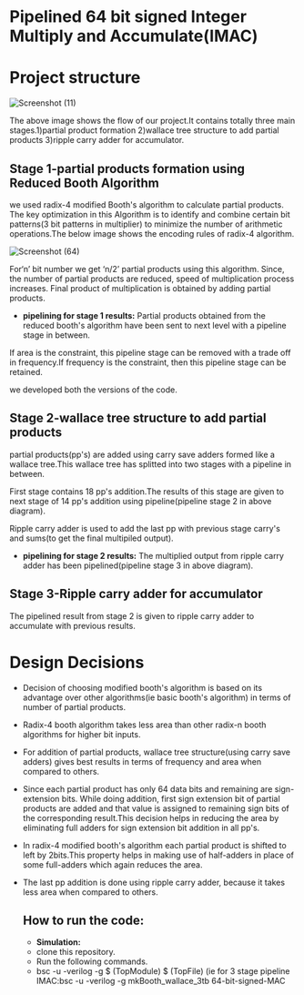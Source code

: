 # Pipelined 64 bit signed Integer Multiply and Accumulate(IMAC)

# Project structure
![Screenshot (11)](https://github.com/kakarlahimabindu/64-bit-signed-MAC/assets/153276932/9440e864-b444-4152-99dc-224b536d8b1c)

The above image shows the flow of our project.It contains totally three main stages.1)partial product formation 2)wallace tree structure to add partial products 3)ripple carry adder for accumulator.
## Stage 1-partial products formation using Reduced Booth Algorithm
we used radix-4 modified Booth's algorithm to calculate partial products.
The key optimization in this Algorithm is to identify and combine certain bit patterns(3 bit patterns in multiplier) to minimize the number of arithmetic operations.The below image shows the encoding rules of radix-4 algorithm.

![Screenshot (64)](https://github.com/kakarlahimabindu/64-bit-signed-MAC/assets/153276932/c5d4c4bf-e93a-4721-8a92-d818a3205cbc)

For‘n’ bit number we get ‘n/2’ partial products using this algorithm. Since, the number of partial products are reduced, speed of multiplication process increases. 
Final product of multiplication is obtained by adding partial products.

* **pipelining for stage 1 results:**
Partial products obtained from the reduced booth's algorithm have been sent to next level with a pipeline stage in between.

If area is the constraint, this pipeline stage can be removed with a trade off in frequency.If frequency is the constraint, then this pipeline stage can be retained.

we developed both the versions of the code.
## Stage 2-wallace tree structure to add partial products
partial products(pp's) are added using carry save adders formed like a wallace tree.This wallace tree has splitted into two stages with a pipeline in between.

First stage contains 18 pp's addition.The results of this stage are given to next stage of 14 pp's addition using pipeline(pipeline stage 2 in above diagram).

Ripple carry adder is used to add the last pp with previous stage carry's and sums(to get the final multipiled output).

* **pipelining for stage 2 results:**
The multiplied output from ripple carry adder has been pipelined(pipeline stage 3 in above diagram).
## Stage 3-Ripple carry adder for accumulator
The pipelined result from stage 2 is given to ripple carry adder to accumulate with previous results.
# Design Decisions
- Decision of choosing modified booth's algorithm is based on its advantage over other algorithms(ie basic booth's algorithm) in terms of number of partial products.

+ Radix-4 booth algorithm takes less area than other radix-n booth algorithms for higher bit inputs.

* For addition of partial products, wallace tree structure(using carry save adders) gives best results in terms of frequency and area when compared to others.

* Since each partial product has only 64 data bits and remaining are sign-extension bits. While doing addition, first sign extension bit of partial products are added and that value is assigned to remaining sign bits of the corresponding result.This decision helps in reducing the area by eliminating full adders for sign extension bit addition in all pp's.

* In radix-4 modified booth's algorithm each partial product is shifted to left by 2bits.This property helps in making use of half-adders in place of some full-adders which again reduces the area.

* The last pp addition is done using ripple carry adder, because it takes less area when compared to others.

  ## How to run the code:
  * **Simulation:**
  * clone this repository.
  * Run the following commands.
  * bsc -u -verilog -g $ (TopModule) $ (TopFile)
    (ie for 3 stage pipeline IMAC:bsc -u -verilog -g mkBooth_wallace_3tb 64-bit-signed-MAC



                                                                              

